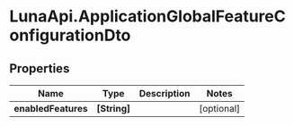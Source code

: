 # LunaApi.ApplicationGlobalFeatureConfigurationDto

## Properties

Name | Type | Description | Notes
------------ | ------------- | ------------- | -------------
**enabledFeatures** | **[String]** |  | [optional] 


